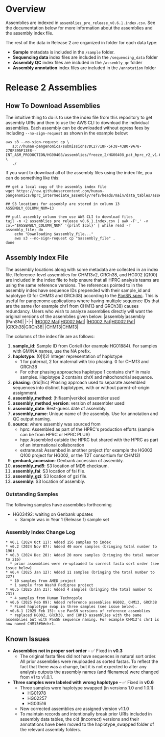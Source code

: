 # Overview

Assemblies are indexed in `assemblies_pre_release_v0.6.1.index.csv`. See the documentation below for more information about the assemblies and the assembly index file.

The rest of the data in Release 2 are organized in folder for each data type:
* **Sample** metadata is included in the `/sample` folder.
* **Sequencing data** index files are included in the `/sequencing_data` folder
* **Assembly QC** index files are included in the `/assembly_qc` folder
* **Assembly annotation** index files are included in the `/annotation` folder

# Release 2 Assemblies
 
## How To Download Assemblies
The intuitive thing to do is to use the index file from this repository to get assembly URIs and then to use the AWS CLI to download the individual assemblies. Each assembly can be downloaded without egress fees by including `--no-sign-request` as shown in the example below:
```
aws s3 --no-sign-request cp \
   s3://human-pangenomics/submissions/DC27718F-5F38-43B0-9A78-270F395F13E8--INT_ASM_PRODUCTION/HG00408/assemblies/freeze_2/HG00408_pat_hprc_r2_v1.0.1.fa.gz \
   ./
```

If you want to download all of the assembly files using the index file, you can do something like this:

```
## get a local copy of the assembly index file
wget https://raw.githubusercontent.com/human-pangenomics/hprc_intermediate_assembly/refs/heads/main/data_tables/assemblies_pre_release_v0.6.1.index.csv

## S3 locations for assembly are stored in column 13
ASSEMBLY_COLUMN_NUM=13

## pull assembly column then use AWS CLI to download files
tail -n +2 assemblies_pre_release_v0.6.1.index.csv | awk -F',' -v col="$ASSEMBLY_COLUMN_NUM" '{print $col}' | while read -r assembly_file; do
    echo "Downloading $assembly_file..."
    aws s3 --no-sign-request cp "$assembly_file" .
done
```

## Assembly Index File
The assembly locations along with some metadata are collected in an index file. Reference-level assemblies for CHM13v2, GRCh38, and HG002 (Q100) are included in the index file to help ensure that all HPRC analysis teams are using the same reference versions. The references pointed to in the assembly index have sequence IDs prepended with their sample_id and haplotype (0 for CHM13 and GRCh38) according to the [PanSN spec](https://github.com/pangenome/PanSN-spec). This is useful for pangenome applications where having multiple sequence IDs that are the same (for example chr1 from CHM13 and GRCh38) causes redundancy. Users who wish to analyze assemblies directly will want the original versions of the assemblies given below: 
|assembly|assembly (PanSN)|
|-|-|
|[HG002 Mat](https://s3-us-west-2.amazonaws.com/human-pangenomics/T2T/HG002/assemblies/hg002v1.1.mat_MT.fasta.gz)|[HG002 Mat](https://s3-us-west-2.amazonaws.com/human-pangenomics/working/HPRC_PLUS/HG002/assemblies/Q100/pansn/hg002v1.1.mat_MT.PanSN.fa.gz)|
|[HG002 Pat](https://s3-us-west-2.amazonaws.com/human-pangenomics/T2T/HG002/assemblies/hg002v1.1.pat.fasta.gz)|[HG002 Pat](https://s3-us-west-2.amazonaws.com/human-pangenomics/working/HPRC_PLUS/HG002/assemblies/Q100/pansn/hg002v1.1.pat.PanSN.fa.gz)|
|[GRCh38](https://s3-us-west-2.amazonaws.com/human-pangenomics/working/HPRC_PLUS/GRCh38/assemblies/GCA_000001405.15_GRCh38_no_alt_analysis_set.fna.gz)|[GRCh38](https://s3-us-west-2.amazonaws.com/human-pangenomics/working/HPRC_PLUS/GRCh38/assemblies/pansn/GCA_000001405.15_GRCh38_no_alt_analysis_set.PanSN.fa.gz)|
|[CHM13](https://s3-us-west-2.amazonaws.com/human-pangenomics/T2T/CHM13/assemblies/analysis_set/chm13v2.0_maskedY_rCRS.fa.gz)|[CHM13](https://s3-us-west-2.amazonaws.com/human-pangenomics/working/HPRC_PLUS/CHM13/assemblies/analysis_set/pansn/chm13v2.0_maskedY_rCRS.fa.PanSN.fa.gz)|

The columns of the index file are as follows:
1. **sample_id**: Sample ID from Coriell (for example HG01884). For samples with GM/NA names, use the NA prefix.
2. **haplotype**: (0|1|2) Integer representation of haplotype
    * 1 for paternal, 2 for maternal with trio phasing. 0 for CHM13 and GRCh38 
    * For other phasing approaches haplotype 1 contains chrY in male samples. Haplotype 2 contains chrX and mitochondrial sequence.
3. **phasing**: (trio|hic) Phasing approach used to separate assembled sequences into distinct haplotypes, with or without parent-of-origin assignment.
4. **assembly_method**: (hifiasm|verkko) assembler used
5. **assembly_method_version**: version of assembler used
6. **assembly_date**: Best-guess date of assembly. 
7. **assembly_name**: Unique name of the assembly. Use for annotation and QC output naming.
8. **source**: where assembly was sourced from
    * hprc: Assembled as part of the HPRC's production efforts (sample can be from HPRC or HPRC PLUS)
    * hpp: Assembled outside the HPRC but shared with the HPRC as part of an international collaboration
    * extramural: Assembed in another project (for example the HG002 Q100 project for HG002, or the T2T consortium for CHM13)
9. **genbank_accession**: Genbank accession of assembly.
10. **assembly_md5**: S3 location of MD5 checksum.
11. **assembly_fai**: S3 location of fai file.
12. **assembly_gzi**: S3 location of gzi file.
13. **assembly**: S3 location of assembly. 

### Outstanding Samples
The following samples have assemblies forthcoming
* HG03492: waiting on Genbank updates
  * Sample was in Year 1 (Release 1) sample set

### Assembly Index Change Log

```
* v0.1 (2024 Oct 11): Added 156 samples to index
* v0.2 (2024 Nov 07): Added 40 more samples (bringing total number to 196)
* v0.3 (2024 Dec 20): Added 20 more samples (bringing the total number to 216)
  * prior assemblies were re-uploaded to correct fasta sort order (see issue below)
* v0.4 (2025 Jan 12): Added 11 samples (bringing the total number to 227)
  * 10 samples from AMED project
  * 1 sample from WashU Pedigree project
* v0.5 (2025 Jan 21): Added 4 samples (bringing the total number to 231)
  * 4 samples from Human Technopole
* v0.6 (2025 Feb 09): Added reference assemblies HG002, CHM13, GRCh38
  * Fixed haplotype swap in three samples (see issue below). 
* v0.6.1 (2025 Feb 15): use PanSN versions of reference assemblies
  * replaced HG002, GRCh38, and CHM13 assemblies with the same assemblies but with PanSN sequence naming. For example CHM13's chr1 is now named CHM13#0#chr1.
```

## Known Issues

- **Assemblies not in proper sort order** – ✅ Fixed in **v0.3**
  - The original fasta files did not have sequences in natural sort order. All prior assemblies were reuploaded as sorted fastas. To reflect the fact that there was a change, but it is not expected to alter any analysis outputs the assembly names (and filenames) were changed from v1 to v1.0.1.
- **Three samples were labeled with wrong haplotype** – ✅ Fixed in **v0.6**  
  - Three samples were haplotype swapped (in versions 1.0 and 1.0.1):
    - HG01978  
    - HG02257  
    - HG03516  
  - New corrected assemblies are assigned version v1.1.0  
  - To maintain records and intentionally break prior URIs included in assembly data tables, the old (incorrect) versions and their annotations have been moved to the haplotype_swapped folder of the relevant assembly folders.  

